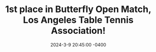 ---
title: "1st place in Butterfly Open Match, Los Angeles Table Tennis Association!"
date: 2024-3-9 20:45:00 -0400
---